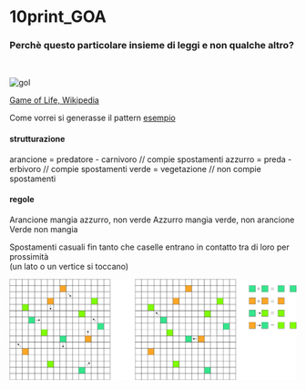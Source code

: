 # 10print_GOA

### Perchè questo particolare insieme di leggi e non qualche altro?                  
                                

<br>

![gol](https://www.doc.ic.ac.uk/project/examples/2012/163/g1216326/img/gameoflife.png)

[Game of Life, Wikipedia](https://en.wikipedia.org/wiki/Conway%27s_Game_of_Life)<br>

Come vorrei si generasse il pattern
[esempio](http://www.6502asm.com/)

#### strutturazione
arancione = predatore - carnivoro // compie spostamenti
azzurro = preda - erbivoro // compie spostamenti
verde = vegetazione // non compie spostamenti

#### regole
Arancione mangia azzurro, non verde
Azzurro mangia verde, non arancione
Verde non mangia

Spostamenti casuali fin tanto che caselle entrano in contatto tra di loro per prossimità <br>
(un lato o un vertice si toccano)

![goa_base](https://raw.githubusercontent.com/legeinteukein/10print_GOA/master/GOA.jpg)
